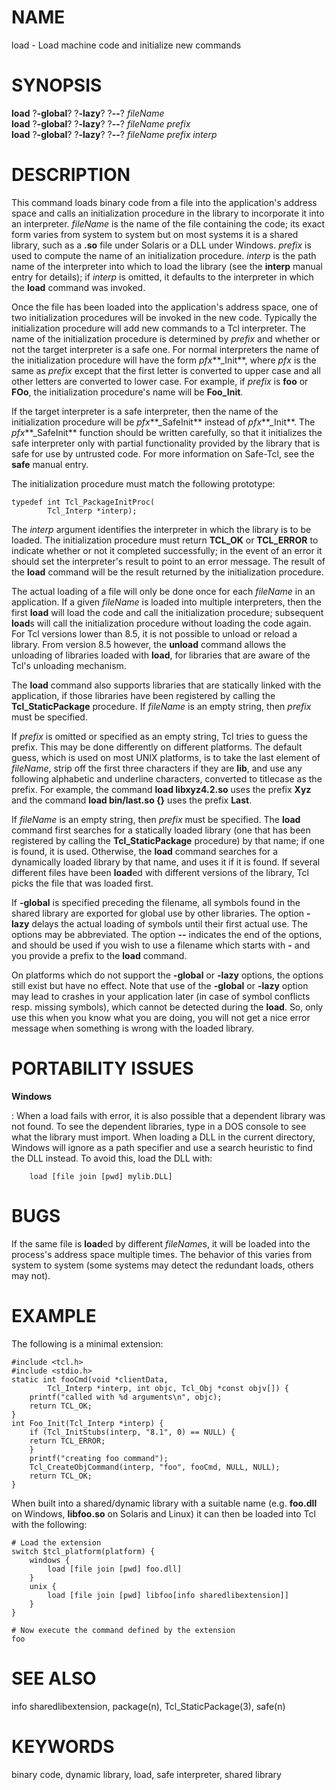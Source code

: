 # NAME

load - Load machine code and initialize new commands

# SYNOPSIS

**load** ?**-global**? ?**-lazy**? ?**\--**? *fileName*\
**load** ?**-global**? ?**-lazy**? ?**\--**? *fileName prefix*\
**load** ?**-global**? ?**-lazy**? ?**\--**? *fileName prefix interp*

# DESCRIPTION

This command loads binary code from a file into the application\'s
address space and calls an initialization procedure in the library to
incorporate it into an interpreter. *fileName* is the name of the file
containing the code; its exact form varies from system to system but on
most systems it is a shared library, such as a **.so** file under
Solaris or a DLL under Windows. *prefix* is used to compute the name of
an initialization procedure. *interp* is the path name of the
interpreter into which to load the library (see the **interp** manual
entry for details); if *interp* is omitted, it defaults to the
interpreter in which the **load** command was invoked.

Once the file has been loaded into the application\'s address space, one
of two initialization procedures will be invoked in the new code.
Typically the initialization procedure will add new commands to a Tcl
interpreter. The name of the initialization procedure is determined by
*prefix* and whether or not the target interpreter is a safe one. For
normal interpreters the name of the initialization procedure will have
the form *pfx***\_Init**, where *pfx* is the same as *prefix* except
that the first letter is converted to upper case and all other letters
are converted to lower case. For example, if *prefix* is **foo** or
**FOo**, the initialization procedure\'s name will be **Foo_Init**.

If the target interpreter is a safe interpreter, then the name of the
initialization procedure will be *pfx***\_SafeInit** instead of
*pfx***\_Init**. The *pfx***\_SafeInit** function should be written
carefully, so that it initializes the safe interpreter only with partial
functionality provided by the library that is safe for use by untrusted
code. For more information on Safe-Tcl, see the **safe** manual entry.

The initialization procedure must match the following prototype:

    typedef int Tcl_PackageInitProc(
            Tcl_Interp *interp);

The *interp* argument identifies the interpreter in which the library is
to be loaded. The initialization procedure must return **TCL_OK** or
**TCL_ERROR** to indicate whether or not it completed successfully; in
the event of an error it should set the interpreter\'s result to point
to an error message. The result of the **load** command will be the
result returned by the initialization procedure.

The actual loading of a file will only be done once for each *fileName*
in an application. If a given *fileName* is loaded into multiple
interpreters, then the first **load** will load the code and call the
initialization procedure; subsequent **load**s will call the
initialization procedure without loading the code again. For Tcl
versions lower than 8.5, it is not possible to unload or reload a
library. From version 8.5 however, the **unload** command allows the
unloading of libraries loaded with **load**, for libraries that are
aware of the Tcl\'s unloading mechanism.

The **load** command also supports libraries that are statically linked
with the application, if those libraries have been registered by calling
the **Tcl_StaticPackage** procedure. If *fileName* is an empty string,
then *prefix* must be specified.

If *prefix* is omitted or specified as an empty string, Tcl tries to
guess the prefix. This may be done differently on different platforms.
The default guess, which is used on most UNIX platforms, is to take the
last element of *fileName*, strip off the first three characters if they
are **lib**, and use any following alphabetic and underline characters,
converted to titlecase as the prefix. For example, the command **load
libxyz4.2.so** uses the prefix **Xyz** and the command **load
bin/last.so {}** uses the prefix **Last**.

If *fileName* is an empty string, then *prefix* must be specified. The
**load** command first searches for a statically loaded library (one
that has been registered by calling the **Tcl_StaticPackage** procedure)
by that name; if one is found, it is used. Otherwise, the **load**
command searches for a dynamically loaded library by that name, and uses
it if it is found. If several different files have been **load**ed with
different versions of the library, Tcl picks the file that was loaded
first.

If **-global** is specified preceding the filename, all symbols found in
the shared library are exported for global use by other libraries. The
option **-lazy** delays the actual loading of symbols until their first
actual use. The options may be abbreviated. The option **\--** indicates
the end of the options, and should be used if you wish to use a filename
which starts with **-** and you provide a prefix to the **load**
command.

On platforms which do not support the **-global** or **-lazy** options,
the options still exist but have no effect. Note that use of the
**-global** or **-lazy** option may lead to crashes in your application
later (in case of symbol conflicts resp. missing symbols), which cannot
be detected during the **load**. So, only use this when you know what
you are doing, you will not get a nice error message when something is
wrong with the loaded library.

# PORTABILITY ISSUES

**Windows**     

:   When a load fails with error, it is also possible that a dependent
    library was not found. To see the dependent libraries, type in a DOS
    console to see what the library must import. When loading a DLL in
    the current directory, Windows will ignore as a path specifier and
    use a search heuristic to find the DLL instead. To avoid this, load
    the DLL with:

        load [file join [pwd] mylib.DLL]

# BUGS

If the same file is **load**ed by different *fileName*s, it will be
loaded into the process\'s address space multiple times. The behavior of
this varies from system to system (some systems may detect the redundant
loads, others may not).

# EXAMPLE

The following is a minimal extension:

    #include <tcl.h>
    #include <stdio.h>
    static int fooCmd(void *clientData,
            Tcl_Interp *interp, int objc, Tcl_Obj *const objv[]) {
        printf("called with %d arguments\n", objc);
        return TCL_OK;
    }
    int Foo_Init(Tcl_Interp *interp) {
        if (Tcl_InitStubs(interp, "8.1", 0) == NULL) {
    	return TCL_ERROR;
        }
        printf("creating foo command");
        Tcl_CreateObjCommand(interp, "foo", fooCmd, NULL, NULL);
        return TCL_OK;
    }

When built into a shared/dynamic library with a suitable name (e.g.
**foo.dll** on Windows, **libfoo.so** on Solaris and Linux) it can then
be loaded into Tcl with the following:

    # Load the extension
    switch $tcl_platform(platform) {
        windows {
            load [file join [pwd] foo.dll]
        }
        unix {
            load [file join [pwd] libfoo[info sharedlibextension]]
        }
    }

    # Now execute the command defined by the extension
    foo

# SEE ALSO

info sharedlibextension, package(n), Tcl_StaticPackage(3), safe(n)

# KEYWORDS

binary code, dynamic library, load, safe interpreter, shared library
